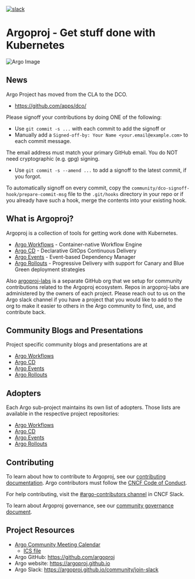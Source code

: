 [![slack](https://img.shields.io/badge/slack-argoproj-brightgreen.svg?logo=slack)](https://argoproj.github.io/community/join-slack)

# Argoproj - Get stuff done with Kubernetes

![Argo Image](docs/assets/argo.png)

## News

Argo Project has moved from the CLA to the DCO.
* https://github.com/apps/dco/

Please signoff your contributions by doing ONE of the following:
* Use `git commit -s ...` with each commit to add the signoff or
* Manually add a `Signed-off-by: Your Name <your.email@example.com>` to each commit message.

The email address must match your primary GitHub email. You do NOT need cryptographic (e.g. gpg) signing.
* Use `git commit -s --amend ...` to add a signoff to the latest commit, if you forgot.

To automatically signoff on every commit, copy the `community/dco-signoff-hook/prepare-commit-msg` file to the `.git/hooks` directory in your repo or if you already have such a hook, merge the contents into your existing hook.

## What is Argoproj?

Argoproj is a collection of tools for getting work done with Kubernetes.
* [Argo Workflows](https://github.com/argoproj/argo-workflows) - Container-native Workflow Engine
* [Argo CD](https://github.com/argoproj/argo-cd) - Declarative GitOps Continuous Delivery
* [Argo Events](https://github.com/argoproj/argo-events) - Event-based Dependency Manager
* [Argo Rollouts](https://github.com/argoproj/argo-rollouts) - Progressive Delivery with support for Canary and Blue Green deployment strategies

Also [argoproj-labs](https://github.com/argoproj-labs) is a separate GitHub org that we setup for community contributions related to the Argoproj ecosystem. Repos in argoproj-labs are administered by the owners of each project. Please reach out to us on the Argo slack channel if you have a project that you would like to add to the org to make it easier to others in the Argo community to find, use, and contribute back.

## Community Blogs and Presentations

Project specific community blogs and presentations are at 
* [Argo Workflows](https://github.com/argoproj/argo-workflows/blob/master/README.md#community-blogs-and-presentations)
* [Argo CD](https://github.com/argoproj/argo-cd/blob/master/README.md#community-blogs-and-presentations)
* [Argo Events](https://github.com/argoproj/argo-events/blob/master/README.md#community-blogs-and-presentations)
* [Argo Rollouts](https://github.com/argoproj/argo-rollouts/blob/master/README.md#community-blogs-and-presentations)

## Adopters

Each Argo sub-project maintains its own list of adopters. Those lists are available in the respective project repositories:
* [Argo Workflows](https://github.com/argoproj/argo-workflows/blob/master/USERS.md)
* [Argo CD](https://github.com/argoproj/argo-cd/blob/master/USERS.md)
* [Argo Events](https://github.com/argoproj/argo-events/blob/master/USERS.md)
* [Argo Rollouts](https://github.com/argoproj/argo-rollouts/blob/master/USERS.md)

## Contributing

To learn about how to contribute to Argoproj, see our [contributing documentation](community/CONTRIBUTING.md).
Argo contributors must follow the [CNCF Code of Conduct](https://github.com/cncf/foundation/blob/master/code-of-conduct.md).

For help contributing, visit the [#argo-contributors channel](https://cloud-native.slack.com/archives/C020XM04CUW) in CNCF Slack.

To learn about Argoproj governance, see our [community governance document](community/GOVERNANCE.md).

## Project Resources
* [Argo Community Meeting Calendar](https://calendar.google.com/calendar/embed?src=argoproj@gmail.com)
  * [ICS file](https://calendar.google.com/calendar/ical/argoproj%40gmail.com/public/basic.ics)
* Argo GitHub:  https://github.com/argoproj
* Argo website: https://argoproj.github.io
* Argo Slack:   https://argoproj.github.io/community/join-slack
